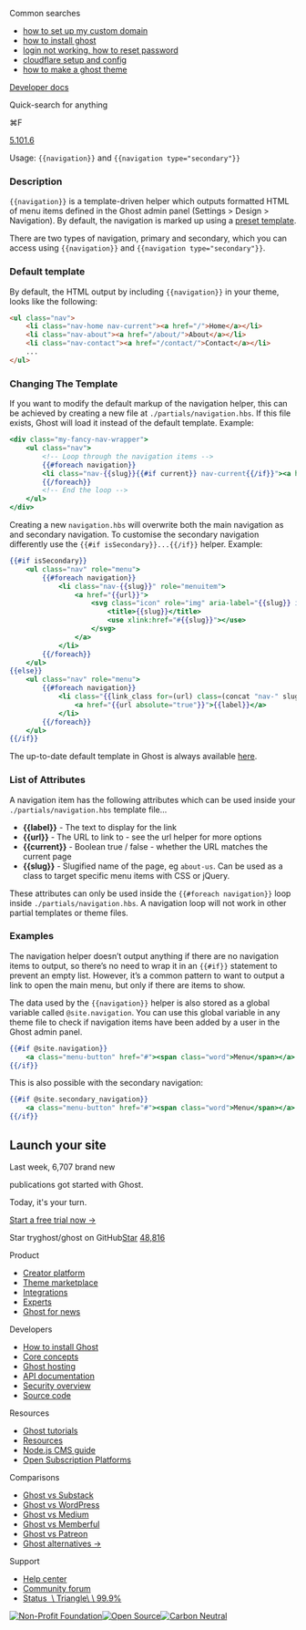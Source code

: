 Common searches

- [how to set up my custom domain](https://ghost.org/help/using-custom-domains/)
- [how to install ghost](https://ghost.org/docs/install/)
- [login not working, how to reset password](https://ghost.org/help/how-do-i-reset-my-password/)
- [cloudflare setup and config](https://ghost.org/help/cloudflare-domain-setup/)
- [how to make a ghost theme](https://ghost.org/docs/themes/)

[Developer docs](https://ghost.org/docs/)

Quick-search for anything

⌘F

[5.101.6](https://github.com/tryghost/ghost/)

Usage: `{{navigation}}` and `{{navigation type="secondary"}}`

### Description

`{{navigation}}` is a template-driven helper which outputs formatted HTML of menu items defined in the Ghost admin panel (Settings > Design > Navigation). By default, the navigation is marked up using a [preset template](https://github.com/TryGhost/Ghost/blob/3d989eba2371235d41468f7699a08e46fc2b1e87/ghost/core/core/frontend/helpers/tpl/navigation.hbs).

There are two types of navigation, primary and secondary, which you can access using `{{navigation}}` and `{{navigation type="secondary"}}`.

### Default template

By default, the HTML output by including `{{navigation}}` in your theme, looks like the following:

```html
<ul class="nav">
    <li class="nav-home nav-current"><a href="/">Home</a></li>
    <li class="nav-about"><a href="/about/">About</a></li>
    <li class="nav-contact"><a href="/contact/">Contact</a></li>
    ...
</ul>

```

### Changing The Template

If you want to modify the default markup of the navigation helper, this can be achieved by creating a new file at `./partials/navigation.hbs`. If this file exists, Ghost will load it instead of the default template. Example:

```handlebars
<div class="my-fancy-nav-wrapper">
    <ul class="nav">
        <!-- Loop through the navigation items -->
        {{#foreach navigation}}
        <li class="nav-{{slug}}{{#if current}} nav-current{{/if}}"><a href="{{url absolute="true"}}">{{label}}</a></li>
        {{/foreach}}
        <!-- End the loop -->
    </ul>
</div>

```

Creating a new `navigation.hbs` will overwrite both the main navigation as and secondary navigation. To customise the secondary navigation differently use the `{{#if isSecondary}}...{{/if}}` helper. Example:

```handlebars
{{#if isSecondary}}
    <ul class="nav" role="menu">
        {{#foreach navigation}}
            <li class="nav-{{slug}}" role="menuitem">
                <a href="{{url}}">
                    <svg class="icon" role="img" aria-label="{{slug}} icon">
                        <title>{{slug}}</title>
                        <use xlink:href="#{{slug}}"></use>
                    </svg>
                </a>
            </li>
        {{/foreach}}
    </ul>
{{else}}
    <ul class="nav" role="menu">
        {{#foreach navigation}}
            <li class="{{link_class for=(url) class=(concat "nav-" slug)}}" role="menuitem">
                <a href="{{url absolute="true"}}">{{label}}</a>
            </li>
        {{/foreach}}
    </ul>
{{/if}}

```

The up-to-date default template in Ghost is always available [here](https://github.com/TryGhost/Ghost/blob/3d989eba2371235d41468f7699a08e46fc2b1e87/ghost/core/core/frontend/helpers/tpl/navigation.hbs).

### List of Attributes

A navigation item has the following attributes which can be used inside your `./partials/navigation.hbs` template file…

- **{{label}}** \- The text to display for the link
- **{{url}}** \- The URL to link to - see the url helper for more options
- **{{current}}** \- Boolean true / false - whether the URL matches the current page
- **{{slug}}** \- Slugified name of the page, eg `about-us`. Can be used as a class to target specific menu items with CSS or jQuery.

These attributes can only be used inside the `{{#foreach navigation}}` loop inside `./partials/navigation.hbs`. A navigation loop will not work in other partial templates or theme files.

### Examples

The navigation helper doesn’t output anything if there are no navigation items to output, so there’s no need to wrap it in an `{{#if}}` statement to prevent an empty list. However, it’s a common pattern to want to output a link to open the main menu, but only if there are items to show.

The data used by the `{{navigation}}` helper is also stored as a global variable called `@site.navigation`. You can use this global variable in any theme file to check if navigation items have been added by a user in the Ghost admin panel.

```handlebars
{{#if @site.navigation}}
    <a class="menu-button" href="#"><span class="word">Menu</span></a>
{{/if}}

```

This is also possible with the secondary navigation:

```handlebars
{{#if @site.secondary_navigation}}
    <a class="menu-button" href="#"><span class="word">Menu</span></a>
{{/if}}

```

## Launch your site

Last week, 6,707 brand new

publications got started with Ghost.

Today, it's your turn.

[Start a free trial now →](https://account.ghost.org/signup/)

Star tryghost/ghost on GitHub[Star](https://github.com/tryghost/ghost) [48,816](https://github.com/tryghost/ghost/stargazers)

Product

- [Creator platform](https://ghost.org/)
- [Theme marketplace](https://ghost.org/marketplace/)
- [Integrations](https://ghost.org/integrations/)
- [Experts](https://ghost.org/experts/)
- [Ghost for news](https://ghost.org/news/)

Developers

- [How to install Ghost](https://ghost.org/docs/install/)
- [Core concepts](https://ghost.org/docs/)
- [Ghost hosting](https://ghost.org/pricing/)
- [API documentation](https://ghost.org/docs/content-api/)
- [Security overview](https://ghost.org/docs/security/)
- [Source code](https://github.com/TryGhost/Ghost)

Resources

- [Ghost tutorials](https://ghost.org/tutorials/)
- [Resources](https://ghost.org/resources/)
- [Node.js CMS guide](https://nodecms.guide/)
- [Open Subscription Platforms](https://opensubscriptionplatforms.com/)

Comparisons

- [Ghost vs Substack](https://ghost.org/vs/substack/)
- [Ghost vs WordPress](https://ghost.org/vs/wordpress/)
- [Ghost vs Medium](https://ghost.org/vs/medium/)
- [Ghost vs Memberful](https://ghost.org/vs/memberful/)
- [Ghost vs Patreon](https://ghost.org/vs/patreon/)
- [Ghost alternatives →](https://ghost.org/alternatives/)

Support

- [Help center](https://ghost.org/help/)
- [Community forum](https://forum.ghost.org/)
- [Status  \\
Triangle\\
\\
99.9%](https://status.ghost.org/)

[![Non-Profit Foundation](https://ghost.org/images/logos/indie.svg)](https://ghost.org/about/)[![Open Source](https://ghost.org/images/logos/opensource.svg)](https://github.com/tryghost)[![Carbon Neutral](https://ghost.org/images/logos/carbonneutral.svg)](https://climate.stripe.com/6MNofu)